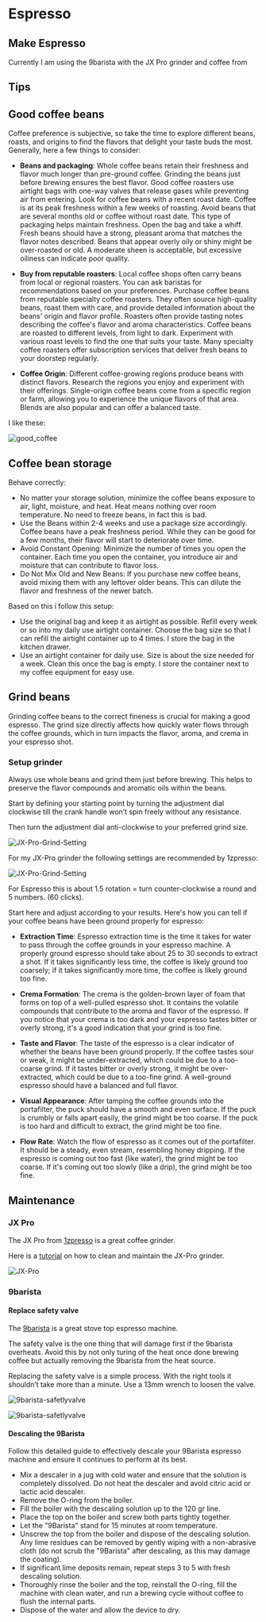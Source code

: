 # Espresso

## Make Espresso

Currently I am using the 9barista with the JX Pro grinder and coffee from 

## Tips

## Good coffee beans

Coffee preference is subjective, so take the time to explore different beans, roasts, and origins to find the flavors that delight your taste buds the most. Generally, here a few things to consider:

- **Beans and packaging**: Whole coffee beans retain their freshness and flavor much longer than pre-ground coffee. Grinding the beans just before brewing ensures the best flavor. Good coffee roasters use airtight bags with one-way valves that release gases while preventing air from entering. Look for coffee beans with a recent roast date. Coffee is at its peak freshness within a few weeks of roasting. Avoid beans that are several months old or coffee without roast date. This type of packaging helps maintain freshness. Open the bag and take a whiff. Fresh beans should have a strong, pleasant aroma that matches the flavor notes described. Beans that appear overly oily or shiny might be over-roasted or old. A moderate sheen is acceptable, but excessive oiliness can indicate poor quality.

- **Buy from reputable roasters**: Local coffee shops often carry beans from local or regional roasters. You can ask baristas for recommendations based on your preferences. Purchase coffee beans from reputable specialty coffee roasters. They often source high-quality beans, roast them with care, and provide detailed information about the beans' origin and flavor profile. Roasters often provide tasting notes describing the coffee's flavor and aroma characteristics. Coffee beans are roasted to different levels, from light to dark. Experiment with various roast levels to find the one that suits your taste. Many specialty coffee roasters offer subscription services that deliver fresh beans to your doorstep regularly.

- **Coffee Origin**: Different coffee-growing regions produce beans with distinct flavors. Research the regions you enjoy and experiment with their offerings. Single-origin coffee beans come from a specific region or farm, allowing you to experience the unique flavors of that area. Blends are also popular and can offer a balanced taste.

I like these:

![good_coffee](_good_coffee.webp)

## Coffee bean storage

Behave correctly:

- No matter your storage solution, minimize the coffee beans exposure to air, light, moisture, and heat. Heat means nothing over room temperature. No need to freeze beans, in fact this is bad.
- Use the Beans within 2-4 weeks and use a package size accordingly. Coffee beans have a peak freshness period. While they can be good for a few months, their flavor will start to deteriorate over time.
- Avoid Constant Opening: Minimize the number of times you open the container. Each time you open the container, you introduce air and moisture that can contribute to flavor loss.
- Do Not Mix Old and New Beans: If you purchase new coffee beans, avoid mixing them with any leftover older beans. This can dilute the flavor and freshness of the newer batch.

Based on this i follow this setup:

- Use the original bag and keep it as airtight as possible. Refill every week or so into my daily use airtight container. Choose the bag size so that I can refill the airtight container up to 4 times. I store the bag in the kitchen drawer.
- Use an airtight container for daily use. Size is about the size needed for a week. Clean this once the bag is empty. I store the container next to my coffee equipment for easy use.

## Grind beans

Grinding coffee beans to the correct fineness is crucial for making a good espresso. The grind size directly affects how quickly water flows through the coffee grounds, which in turn impacts the flavor, aroma, and crema in your espresso shot.

### Setup grinder

Always use whole beans and grind them just before brewing. This helps to preserve the flavor compounds and aromatic oils within the beans.

Start by defining your starting point by turning the adjustment dial clockwise till the crank handle won’t spin freely without any resistance.

Then turn the adjustment dial anti-clockwise to your preferred grind size.

![JX-Pro-Grind-Setting](_JX-Pro-Grind-Setting2.webp)

For my JX-Pro grinder the following settings are recommended by 1zpresso:

![JX-Pro-Grind-Setting](_JX-Pro-Grind-Setting.webp)

For Espresso this is about 1.5 rotation = turn counter-clockwise a round and 5 numbers. (60 clicks).

Start here and adjust according to your results. Here's how you can tell if your coffee beans have been ground properly for espresso:

- **Extraction Time**: Espresso extraction time is the time it takes for water to pass through the coffee grounds in your espresso machine. A properly ground espresso should take about 25 to 30 seconds to extract a shot. If it takes significantly less time, the coffee is likely ground too coarsely; if it takes significantly more time, the coffee is likely ground too fine.

- **Crema Formation**: The crema is the golden-brown layer of foam that forms on top of a well-pulled espresso shot. It contains the volatile compounds that contribute to the aroma and flavor of the espresso. If you notice that your crema is too dark and your espresso tastes bitter or overly strong, it's a good indication that your grind is too fine.

- **Taste and Flavor**: The taste of the espresso is a clear indicator of whether the beans have been ground properly. If the coffee tastes sour or weak, it might be under-extracted, which could be due to a too-coarse grind. If it tastes bitter or overly strong, it might be over-extracted, which could be due to a too-fine grind. A well-ground espresso should have a balanced and full flavor.

- **Visual Appearance**: After tamping the coffee grounds into the portafilter, the puck should have a smooth and even surface. If the puck is crumbly or falls apart easily, the grind might be too coarse. If the puck is too hard and difficult to extract, the grind might be too fine.

- **Flow Rate**: Watch the flow of espresso as it comes out of the portafilter. It should be a steady, even stream, resembling honey dripping. If the espresso is coming out too fast (like water), the grind might be too coarse. If it's coming out too slowly (like a drip), the grind might be too fine.

## Maintenance

### JX Pro

The JX Pro from [1zpresso](https://1zpresso.coffee/) is a great coffee grinder.

Here is a [tutorial](https://1zpresso.coffee/clean-tutorial-for-top-adjustment/) on how to clean and maintain the JX-Pro grinder.

![JX-Pro](_JX-Pro.webp)

### 9barista

#### Replace safety valve

The [9barista](https://9barista.com/) is a great stove top espresso machine.

The safety valve is the one thing that will damage first if the 9barista overheats. Avoid this by not only turing of the heat once done brewing coffee but actually removing the 9barista from the heat source.

Replacing the safety valve is a simple process. With the right tools it shouldn’t take more than a minute. Use a 13mm wrench to loosen the valve.

![9barista-safetlyvalve](_9barista-safetlyvalve2.webp)

![9barista-safetlyvalve](_9barista-safetlyvalve.webp)

#### Descaling the 9Barista

Follow this detailed guide to effectively descale your 9Barista espresso machine and ensure it continues to perform at its best.

- Mix a descaler in a jug with cold water and ensure that the solution is completely dissolved. Do not heat the descaler and avoid citric acid or lactic acid descaler.
- Remove the O-ring from the boiler.
- Fill the boiler with the descaling solution up to the 120 gr line.
- Place the top on the boiler and screw both parts tightly together.
- Let the "9Barista" stand for 15 minutes at room temperature.
- Unscrew the top from the boiler and dispose of the descaling solution. Any lime residues can be removed by gently wiping with a non-abrasive cloth (do not scrub the "9Barista" after descaling, as this may damage the coating).
- If significant lime deposits remain, repeat steps 3 to 5 with fresh descaling solution.
- Thoroughly rinse the boiler and the top, reinstall the O-ring, fill the machine with clean water, and run a brewing cycle without coffee to flush the internal parts.
- Dispose of the water and allow the device to dry.
